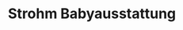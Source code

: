 ---
title: "Strohm Babyausstattung"
url: /villingen-schwenningen/strohm-babyausstattung/
shop: Babysachen
---